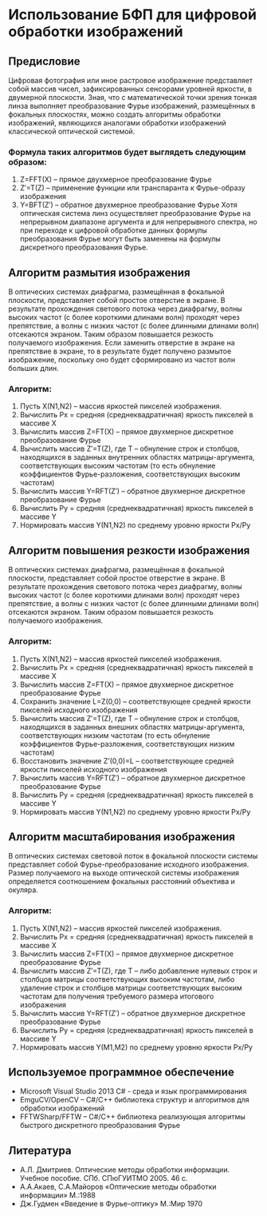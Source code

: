 ﻿# Использование БФП для цифровой обработки изображений

## Предисловие

Цифровая фотография или иное растровое изображение представляет собой массив чисел, зафиксированных сенсорами уровней яркости, в двумерной плоскости.
Зная, что с математической точки зрения тонкая линза выполняет преобразование Фурье изображений, размещённых в фокальных плоскостях, можно создать алгоритмы обработки изображений, являющихся аналогами обработки изображений классической оптической системой.
### Формула таких алгоритмов будет выглядеть следующим образом:
1. Z=FFT(X) – прямое двухмерное преобразование Фурье
2. Z′=T(Z) – применение функции или транспаранта к Фурье-образу изображения
3. Y=BFT(Z′) – обратное двухмерное преобразование Фурье
Хотя оптическая система линз осуществляет преобразование Фурье на непрерывном диапазоне аргумента и для непрерывного спектра, но при переходе к цифровой обработке данных формулы преобразования Фурье могут быть заменены на формулы дискретного преобразования Фурье.
 
## Алгоритм размытия изображения

В оптических системах диафрагма, размещённая в фокальной плоскости, представляет собой простое отверстие в экране. В результате прохождения светового потока через диафрагму, волны высоких частот (с более короткими длинами волн) проходят через препятствие, а волны с низких частот (с более длинными длинами волн) отсекаются экраном. Таким образом повышается резкость получаемого изображения.
Если заменить отверстие в экране на препятствие в экране, то в результате будет получено размытое изображение, поскольку оно будет сформировано из частот волн больших длин.
### Алгоритм:
1. Пусть X(N1,N2) – массив яркостей пикселей изображения.
2. Вычислить Px = средняя (среднеквадратичная) яркость пикселей в массиве X
3. Вычислить массив Z=FT(X) – прямое двухмерное дискретное преобразование Фурье
4. Вычислить массив Z′=T(Z), где T – обнуление строк и столбцов, находящихся в заданных внутренних областях матрицы-аргумента, соответствующих высоким частотам (то есть обнуление коэффициентов Фурье-разложения, соответствующих высоким частотам)
6. Вычислить массив Y=RFT(Z′) – обратное двухмерное дискретное преобразование Фурье
7. Вычислить Py = средняя (среднеквадратичная) яркость пикселей в массиве Y
8. Нормировать массив Y(N1,N2) по среднему уровню яркости Px/Py

## Алгоритм повышения резкости изображения

В оптических системах диафрагма, размещённая в фокальной плоскости, представляет собой простое отверстие в экране. В результате прохождения светового потока через диафрагму, волны высоких частот (с более короткими длинами волн) проходят через препятствие, а волны с низких частот (с более длинными длинами волн) отсекаются экраном. Таким образом повышается резкость получаемого изображения.
### Алгоритм:
1. Пусть X(N1,N2) – массив яркостей пикселей изображения.
2. Вычислить Px = средняя (среднеквадратичная) яркость пикселей в массиве X
3. Вычислить массив Z=FT(X) – прямое двухмерное дискретное преобразование Фурье
4. Сохранить значение L=Z(0,0) – соответствующее средней яркости пикселей исходного изображения
5. Вычислить массив Z′=T(Z), где T – обнуление строк и столбцов, находящихся в заданных внешних областях матрицы-аргумента, соответствующих низким частотам (то есть обнуление коэффициентов Фурье-разложения, соответствующих низким частотам)
7. Восстановить значение Z’(0,0)=L – соответствующее средней яркости пикселей исходного изображения
8. Вычислить массив Y=RFT(Z′) – обратное двухмерное дискретное преобразование Фурье
9. Вычислить Py = средняя (среднеквадратичная) яркость пикселей в массиве Y
10. Нормировать массив Y(N1,N2) по среднему уровню яркости Px/Py

## Алгоритм масштабирования изображения

В оптических системах световой поток в фокальной плоскости системы представляет собой Фурье-преобразование исходного изображения. Размер получаемого на выходе оптической системы изображения определяется соотношением фокальных расстояний объектива и окуляра.
### Алгоритм:
1. Пусть X(N1,N2) – массив яркостей пикселей изображения.
2. Вычислить Px = средняя (среднеквадратичная) яркость пикселей в массиве X
3. Вычислить массив Z=FT(X) – прямое двухмерное дискретное преобразование Фурье
4. Вычислить массив Z′=T(Z), где T – либо добавление нулевых строк и столбцов матрицы соответствующих высоким частотам, либо удаление строк и столбцов матрицы соответствующих высоким частотам для получения требуемого размера итогового изображения
5. Вычислить массив Y=RFT(Z′) – обратное двухмерное дискретное преобразование Фурье
6. Вычислить Py = средняя (среднеквадратичная) яркость пикселей в массиве Y
7. Нормировать массив Y(M1,M2) по среднему уровню яркости Px/Py

## Используемое программное обеспечение

- Microsoft Visual Studio 2013 C# - среда и язык программирования
- EmguCV/OpenCV – C#/C++ библиотека структур и алгоритмов для обработки изображений
- FFTWSharp/FFTW – C#/C++ библиотека реализующая алгоритмы быстрого дискретного преобразования Фурье

## Литература
- А.Л. Дмитриев. Оптические методы обработки информации. Учебное пособие. СПб. СПюГУИТМО 2005. 46 с.  
- А.А.Акаев, С.А.Майоров «Оптические методы обработки информации» М.:1988  
- Дж.Гудмен «Введение в Фурье-оптику» М.:Мир 1970
